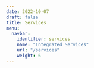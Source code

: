 ```yaml
---
date: 2022-10-07
draft: false
title: Services
menu:
  navbar:
    identifier: services
    name: "Integrated Services"
    url: "/services"
    weight: 6
---
```



